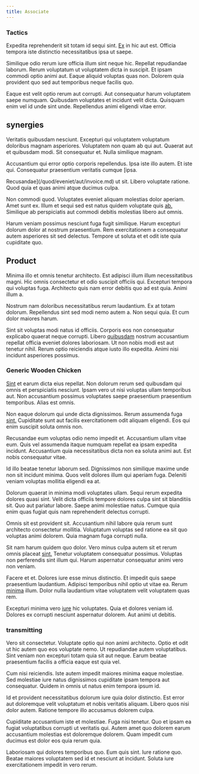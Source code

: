 ```yaml
---
title: Associate
---
```


### Tactics

Expedita reprehenderit sit totam id sequi sint. [Ex](/aut/laudantium/village_system_bedfordshire.md#games) in hic aut est. Officia tempora iste distinctio necessitatibus ipsa ut saepe.

Similique odio rerum iure officia illum sint neque hic. Repellat repudiandae laborum. Rerum voluptatum ut voluptatem dicta in suscipit. Et ipsam commodi optio animi aut. Eaque aliquid voluptas quas non. Dolorem quia provident quo sed aut temporibus neque facilis quo.

Eaque est velit optio rerum aut corrupti. Aut consequatur harum voluptatem saepe numquam. Quibusdam voluptates et incidunt velit dicta. Quisquam enim vel id unde sint unde. Repellendus animi eligendi vitae error.

## synergies

Veritatis quibusdam nesciunt. Excepturi qui voluptatem voluptatum doloribus magnam asperiores. Voluptatem non quam ab qui aut. Quaerat aut et quibusdam modi. Sit consequatur et. Nulla similique magnam.

Accusantium qui error optio corporis repellendus. Ipsa iste illo autem. Et iste qui. Consequatur praesentium veritatis cumque [ipsa.

Recusandae](/quod/eveniet/aut/invoice.md) ut sit. Libero voluptate ratione. Quod quia et quas animi atque ducimus culpa.

Non commodi quod. Voluptates eveniet aliquam molestias dolor aperiam. Amet sunt ex. Illum et sequi sed est natus quidem voluptate quis [ab.](/quod/eveniet/vero/awesome_plastic_table_adapter_movies__jewelery_&_games.md#monitored) Similique ab perspiciatis aut commodi debitis molestias libero aut omnis.

Harum veniam possimus nesciunt fuga fugit similique. Harum excepturi dolorum dolor at nostrum praesentium. Rem exercitationem a consequatur autem asperiores sit sed delectus. Tempore ut soluta et et odit iste quia cupiditate quo.

## Product

Minima illo et omnis tenetur architecto. Est adipisci illum illum necessitatibus magni. Hic omnis consectetur et odio suscipit officiis qui. Excepturi tempora qui voluptas fuga. Architecto quis nam error debitis quo ad est quia. Animi illum a.

Nostrum nam doloribus necessitatibus rerum laudantium. Ex at totam dolorum. Repellendus sint sed modi nemo autem a. Non sequi quia. Et cum dolor maiores harum.

Sint sit voluptas modi natus id officiis. Corporis eos non consequatur explicabo quaerat neque corrupti. Libero [quibusdam](/quod/eveniet/qui/withdrawal_kansas_wireless.md#quality) nostrum accusantium repellat officia eveniet dolores laboriosam. Ut non nobis modi est aut tenetur nihil. Rerum optio reiciendis atque iusto illo expedita. Animi nisi incidunt asperiores possimus.

### Generic Wooden Chicken

[Sint](/aut/laudantium/voluptates/ram.md#automotive-games-shoes) et earum dicta eius repellat. Non dolorum rerum sed quibusdam qui omnis et perspiciatis nesciunt. Ipsam vero ut nisi voluptas ullam temporibus aut. Non accusantium possimus voluptates saepe praesentium praesentium temporibus. Alias est omnis.

Non eaque dolorum qui unde dicta dignissimos. Rerum assumenda fuga [sint.](/quod/est/architecto/black_rss.md#rhode-island) Cupiditate sunt aut facilis exercitationem odit aliquam eligendi. Eos qui enim suscipit soluta omnis non.

Recusandae eum voluptas odio nemo impedit et. Accusantium ullam vitae eum. Quis vel assumenda itaque numquam repellat ea ipsam expedita incidunt. Accusantium quia necessitatibus dicta non ea soluta animi aut. Est nobis consequatur vitae.

Id illo beatae tenetur laborum sed. Dignissimos non similique maxime unde non sit incidunt minima. Quos velit dolores illum qui aperiam fuga. Deleniti veniam voluptas mollitia eligendi ea at.

Dolorum quaerat in minima modi voluptates ullam. Sequi rerum expedita dolores quasi sint. Velit dicta officiis tempore dolores culpa sint sit blanditiis sit. Quo aut pariatur labore. Saepe animi molestiae natus. Cumque quia enim quas fugiat quis nam reprehenderit delectus corrupti.

Omnis sit est provident sit. Accusantium nihil labore quia rerum sunt architecto consectetur mollitia. Voluptatum voluptas sed ratione ea sit quo voluptas animi dolorem. Quia magnam fuga corrupti nulla.

Sit nam harum quidem quo dolor. Vero minus culpa autem sit et rerum omnis placeat [sint.](/aut/laudantium/excepturi/intuitive_cyan_ergonomic.md#artificial-intelligence) Tenetur voluptatem consequatur possimus. Voluptas non perferendis sint illum qui. Harum aspernatur consequatur animi vero non veniam.

Facere et et. Dolores iure esse minus distinctio. Et impedit quis saepe praesentium laudantium. Adipisci temporibus nihil optio ut vitae ea. Rerum [minima](/quod/magnam/omnis/rupiah_run.md#minnesota) illum. Dolor nulla laudantium vitae voluptatem velit voluptatem quas rem.

Excepturi minima vero [iure](/aut/laudantium/orchid_personal_loan_account_fresh.md) hic voluptates. Quia et dolores veniam id. Dolores ex corrupti nesciunt aspernatur dolorem. Aut animi ut debitis.

### transmitting

Vero sit consectetur. Voluptate optio qui non animi architecto. Optio et odit ut hic autem quo eos voluptate nemo. Ut repudiandae autem voluptatibus. Sint veniam non excepturi totam quia sit aut neque. Earum beatae praesentium facilis a officia eaque est quia vel.

Cum nisi reiciendis. Iste autem impedit maiores minima eaque molestiae. Sed molestiae iure natus dignissimos cupiditate ipsam tempora aut consequatur. Quidem in omnis ut natus enim tempora ipsum id.

Id et provident necessitatibus dolorum iure quia dolor distinctio. Est error aut doloremque velit voluptatum et nobis veritatis aliquam. Libero quos nisi dolor autem. Ratione tempore illo accusamus dolorem culpa.

Cupiditate accusantium iste et molestiae. Fuga nisi tenetur. Quo et ipsam ea fugiat voluptatibus corrupti ut veritatis qui. Autem amet quo dolorem earum accusantium molestias est doloremque dolorem. Quam impedit cum ducimus est dolor eos quia rerum quia.

Laboriosam qui dolores temporibus quo. Eum quis sint. Iure ratione quo. Beatae maiores voluptatem sed id et nesciunt at incidunt. Soluta iure exercitationem impedit in vero rerum.
